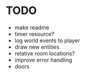 
# TODO

- make readme
- timer resource?
- log world events to player
- draw new entities
- relative room locations?
- improve error handling
- doors

